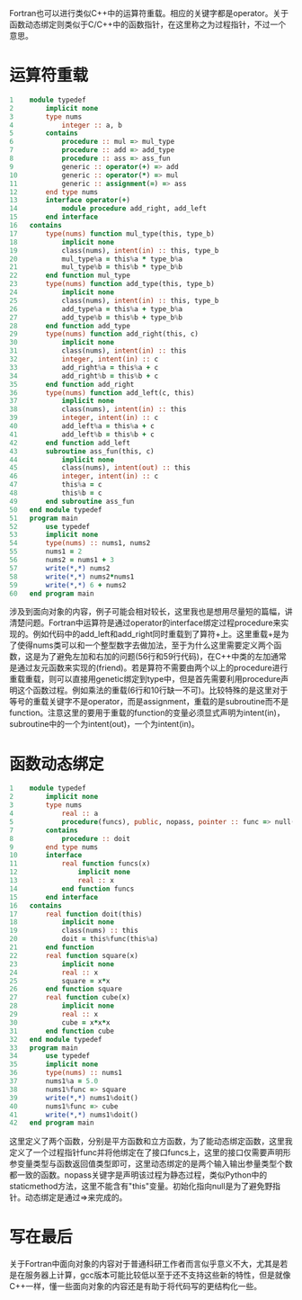 Fortran也可以进行类似C++中的运算符重载。相应的关键字都是operator。关于函数动态绑定则类似于C/C++中的函数指针，在这里称之为过程指针，不过一个意思。

# 运算符重载
```fortran
1    module typedef
2        implicit none
3        type nums
4            integer :: a, b
5        contains
6            procedure :: mul => mul_type
7            procedure :: add => add_type
8            procedure :: ass => ass_fun
9            generic :: operator(+) => add
10           generic :: operator(*) => mul
11           generic :: assignment(=) => ass
12       end type nums
13       interface operator(+)
14           module procedure add_right, add_left
15       end interface
16   contains
17       type(nums) function mul_type(this, type_b)
18           implicit none
19           class(nums), intent(in) :: this, type_b
20           mul_type%a = this%a * type_b%a
21           mul_type%b = this%b * type_b%b
22       end function mul_type
23       type(nums) function add_type(this, type_b)
24           implicit none
25           class(nums), intent(in) :: this, type_b
26           add_type%a = this%a + type_b%a
27           add_type%b = this%b + type_b%b
28       end function add_type
29       type(nums) function add_right(this, c)
30           implicit none
31           class(nums), intent(in) :: this
32           integer, intent(in) :: c
33           add_right%a = this%a + c
34           add_right%b = this%b + c
35       end function add_right
36       type(nums) function add_left(c, this)
37           implicit none
38           class(nums), intent(in) :: this
39           integer, intent(in) :: c
40           add_left%a = this%a + c
41           add_left%b = this%b + c
42       end function add_left
43       subroutine ass_fun(this, c)
44           implicit none
45           class(nums), intent(out) :: this
46           integer, intent(in) :: c
47           this%a = c
48           this%b = c
49       end subroutine ass_fun
50   end module typedef
51   program main
52       use typedef
53       implicit none
54       type(nums) :: nums1, nums2
55       nums1 = 2
56       nums2 = nums1 + 3
57       write(*,*) nums2
58       write(*,*) nums2*nums1
59       write(*,*) 6 + nums2
60   end program main
```
涉及到面向对象的内容，例子可能会相对较长，这里我也是想用尽量短的篇幅，讲清楚问题。Fortran中运算符是通过operator的interface绑定过程procedure来实现的。例如代码中的add_left和add_right同时重载到了算符+上。这里重载+是为了使得nums类可以和一个整型数字去做加法，至于为什么这里需要定义两个函数，这是为了避免左加和右加的问题(56行和59行代码)，在C++中类的左加通常是通过友元函数来实现的(friend)。若是算符不需要由两个以上的procedure进行重载重载，则可以直接用genetic绑定到type中，但是首先需要利用procedure声明这个函数过程。例如乘法的重载(6行和10行缺一不可)。比较特殊的是这里对于等号的重载关键字不是operator，而是assignment，重载的是subroutine而不是function。注意这里的要用于重载的function的变量必须显式声明为intent(in)，subroutine中的一个为intent(out)，一个为intent(in)。

# 函数动态绑定
```fortran
1    module typedef
2        implicit none
3        type nums
4            real :: a
5            procedure(funcs), public, nopass, pointer :: func => null()
7        contains
8            procedure :: doit
9        end type nums
10       interface
11           real function funcs(x)
12               implicit none
13               real :: x
14           end function funcs
15       end interface
16   contains
17       real function doit(this)
18           implicit none
19           class(nums) :: this
20           doit = this%func(this%a)
21       end function
22       real function square(x)
23           implicit none
24           real :: x
25           square = x*x
26       end function square
27       real function cube(x)
28           implicit none
29           real :: x
30           cube = x*x*x
31       end function cube
32   end module typedef
33   program main
34       use typedef
35       implicit none
36       type(nums) :: nums1
37       nums1%a = 5.0
38       nums1%func => square
39       write(*,*) nums1%doit()
40       nums1%func => cube
41       write(*,*) nums1%doit()
42   end program main
```
这里定义了两个函数，分别是平方函数和立方函数，为了能动态绑定函数，这里我定义了一个过程指针func并将他绑定在了接口funcs上，这里的接口仅需要声明形参变量类型与函数返回值类型即可，这里动态绑定的是两个输入输出参量类型个数都一致的函数。nopass关键字是声明该过程为静态过程，类似Python中的staticmethod方法，这里不能含有"this"变量。初始化指向null是为了避免野指针。动态绑定是通过=>来完成的。

# 写在最后

关于Fortran中面向对象的内容对于普通科研工作者而言似乎意义不大，尤其是若是在服务器上计算，gcc版本可能比较低以至于还不支持这些新的特性，但是就像C++一样，懂一些面向对象的内容还是有助于将代码写的更结构化一些。
